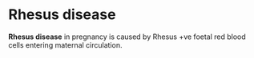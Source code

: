 ---
---
# Rhesus disease

**Rhesus disease** in pregnancy is caused by Rhesus +ve foetal red blood
cells entering maternal circulation.
